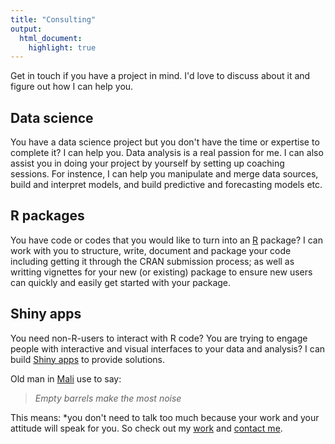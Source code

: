 ```yaml
---
title: "Consulting"
output: 
  html_document: 
    highlight: true
---
```


Get in touch if you have a project in mind. I'd love to discuss about it and figure out how I can help you.

## Data science

You have a data science project but you don't have the time or expertise to complete it? I can help you.
Data analysis is a real passion for me. I can also assist you in doing your project by yourself by setting up coaching sessions. For instence, I can help you manipulate and merge data sources, build and interpret models, and build predictive and forecasting models etc.

## R packages

You have code or codes that you would like to turn into an [R](https://www.r-project.org/) package? I can work with you to structure, write, document and package your code including getting it through the CRAN submission process; as well as writting vignettes for your new (or existing) package to ensure new users can quickly and easily get started with your package.

## Shiny apps

You need non-R-users to interact with R code? You are trying to engage people with interactive and visual interfaces to your data and analysis? I can build [Shiny apps](https://shiny.rstudio.com/) to provide solutions.

Old man in [Mali](https://en.wikipedia.org/wiki/Mali) use to say:

> *Empty barrels make the most noise*

This means: *you don't need to talk too much because your work and your attitude will speak for you. So check out my [work](https://ngsanogo.com/projects) and [contact me](https://ngsanogo.com/contact).

